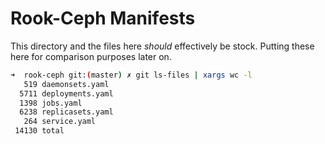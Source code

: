 # Rook-Ceph Manifests

This directory and the files here _should_ effectively be stock. Putting these here for comparison purposes later on.

```bash
➜  rook-ceph git:(master) ✗ git ls-files | xargs wc -l
   519 daemonsets.yaml
  5711 deployments.yaml
  1398 jobs.yaml
  6238 replicasets.yaml
   264 service.yaml
 14130 total
```
